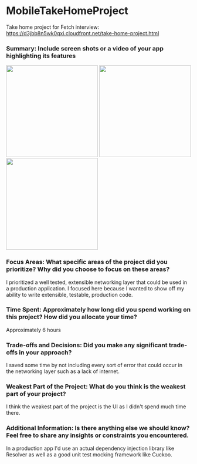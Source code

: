 # MobileTakeHomeProject
Take home project for Fetch interview: https://d3jbb8n5wk0qxi.cloudfront.net/take-home-project.html

### Summary: Include screen shots or a video of your app highlighting its features

<img src="https://github.com/user-attachments/assets/f0334e40-d55d-4a83-ad22-099a1f9e2083" width="250">

<img src="https://github.com/user-attachments/assets/78f019b2-fc60-4189-b3fa-3d65b2081599" width="250">

<img src="https://github.com/user-attachments/assets/5b55f427-9b49-4483-b884-00fadc675eb3" width="250">

### Focus Areas: What specific areas of the project did you prioritize? Why did you choose to focus on these areas?

I prioritized a well tested, extensible networking layer that could be used in a production application. I focused here because I wanted to show off my ability to write extensible, testable, production code.

### Time Spent: Approximately how long did you spend working on this project? How did you allocate your time?

Approximately 6 hours

### Trade-offs and Decisions: Did you make any significant trade-offs in your approach?

I saved some time by not including every sort of error that could occur in the networking layer such as a lack of internet.

### Weakest Part of the Project: What do you think is the weakest part of your project?

I think the weakest part of the project is the UI as I didn't spend much time there.

### Additional Information: Is there anything else we should know? Feel free to share any insights or constraints you encountered.

In a production app I'd use an actual dependency injection library like Resolver as well as a good unit test mocking framework like Cuckoo.
